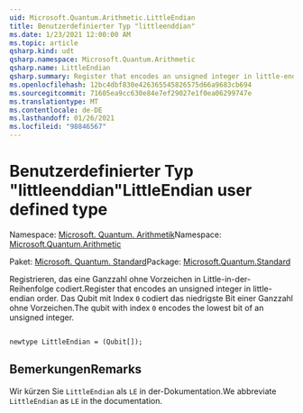 ```yaml
---
uid: Microsoft.Quantum.Arithmetic.LittleEndian
title: Benutzerdefinierter Typ "littleenddian"
ms.date: 1/23/2021 12:00:00 AM
ms.topic: article
qsharp.kind: udt
qsharp.namespace: Microsoft.Quantum.Arithmetic
qsharp.name: LittleEndian
qsharp.summary: Register that encodes an unsigned integer in little-endian order. The qubit with index `0` encodes the lowest bit of an unsigned integer.
ms.openlocfilehash: 12bc4dbf830e426365545826575d66a9683cb694
ms.sourcegitcommit: 71605ea9cc630e84e7ef29027e1f0ea06299747e
ms.translationtype: MT
ms.contentlocale: de-DE
ms.lasthandoff: 01/26/2021
ms.locfileid: "98846567"
---
```

# <a name="littleendian-user-defined-type"></a><span data-ttu-id="b5dcf-102">Benutzerdefinierter Typ "littleenddian"</span><span class="sxs-lookup"><span data-stu-id="b5dcf-102">LittleEndian user defined type</span></span>

<span data-ttu-id="b5dcf-103">Namespace: [Microsoft. Quantum. Arithmetik](xref:Microsoft.Quantum.Arithmetic)</span><span class="sxs-lookup"><span data-stu-id="b5dcf-103">Namespace: [Microsoft.Quantum.Arithmetic](xref:Microsoft.Quantum.Arithmetic)</span></span>

<span data-ttu-id="b5dcf-104">Paket: [Microsoft. Quantum. Standard](https://nuget.org/packages/Microsoft.Quantum.Standard)</span><span class="sxs-lookup"><span data-stu-id="b5dcf-104">Package: [Microsoft.Quantum.Standard](https://nuget.org/packages/Microsoft.Quantum.Standard)</span></span>


<span data-ttu-id="b5dcf-105">Registrieren, das eine Ganzzahl ohne Vorzeichen in Little-in-der-Reihenfolge codiert.</span><span class="sxs-lookup"><span data-stu-id="b5dcf-105">Register that encodes an unsigned integer in little-endian order.</span></span> <span data-ttu-id="b5dcf-106">Das Qubit mit Index `0` codiert das niedrigste Bit einer Ganzzahl ohne Vorzeichen.</span><span class="sxs-lookup"><span data-stu-id="b5dcf-106">The qubit with index `0` encodes the lowest bit of an unsigned integer.</span></span>

```qsharp

newtype LittleEndian = (Qubit[]);
```



## <a name="remarks"></a><span data-ttu-id="b5dcf-107">Bemerkungen</span><span class="sxs-lookup"><span data-stu-id="b5dcf-107">Remarks</span></span>

<span data-ttu-id="b5dcf-108">Wir kürzen Sie `LittleEndian` als `LE` in der-Dokumentation.</span><span class="sxs-lookup"><span data-stu-id="b5dcf-108">We abbreviate `LittleEndian` as `LE` in the documentation.</span></span>